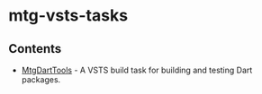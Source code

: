 # mtg-vsts-tasks

## Contents
- [MtgDartTools](./MtgDartTools) - A VSTS build task for building and testing Dart packages.
